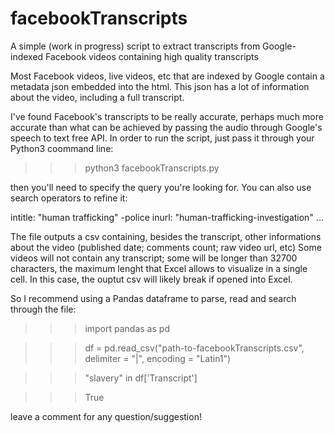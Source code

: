 # facebookTranscripts
A simple (work in progress) script to extract transcripts from Google-indexed Facebook videos containing high quality transcripts

Most Facebook videos, live videos, etc that are indexed by Google contain a metadata json embedded into the html. This json has a lot of information about the video, including
a full transcript.

I've found Facebook's transcripts to be really accurate, perhaps much more accurate than what can be achieved by passing the audio through Google's speech to text free API.
In order to run the script, just pass it through your Python3 coommand line:

>>> python3 facebookTranscripts.py

then you'll need to specify the query you're looking for. You can also use search operators to refine it:

intitle: "human trafficking" -police
inurl: "human-trafficking-investigation"
...


The file outputs a csv containing, besides the transcript, other informations about the video (published date; comments count; raw video url, etc)
Some videos will not contain any transcript; some will be longer than 32700 characters, the maximum lenght that Excel allows to visualize in a single cell. In this case, the ouptut csv
will likely break if opened into Excel.

So I recommend using a Pandas dataframe to parse, read and search through the file:

>>> import pandas as pd

>>> df = pd.read_csv("path-to-facebookTranscripts.csv", delimiter = "|", encoding = "Latin1")

>>> "slavery" in df['Transcript']

>>> True

leave a comment for any question/suggestion!

